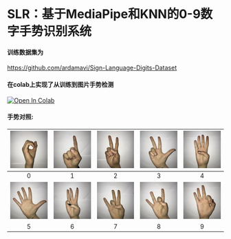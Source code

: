 # SLR：基于MediaPipe和KNN的0-9数字手势识别系统

#### 训练数据集为

https://github.com/ardamavi/Sign-Language-Digits-Dataset

#### 在colab上实现了从训练到图片手势检测

[![Open In Colab](https://colab.research.google.com/assets/colab-badge.svg)](https://colab.research.google.com/github/zing53/slr/blob/main/slr_final.ipynb)

#### 手势对照:

|<img src="data/dataset_samples/example_0.JPG">|<img src="data/dataset_samples/example_1.JPG">|<img src="data/dataset_samples/example_2.JPG">|<img src="data/dataset_samples/example_3.JPG">|<img src="data/dataset_samples/example_4.JPG">|
|:-:|:-:|:-:|:-:|:-:|
|0|1|2|3|4|
|<img src="data/dataset_samples/example_5.JPG">|<img src="data/dataset_samples/example_6.JPG">|<img src="data/dataset_samples/example_7.JPG">|<img src="data/dataset_samples/example_8.JPG">|<img src="data/dataset_samples/example_9.JPG">|
|5|6|7|8|9|


